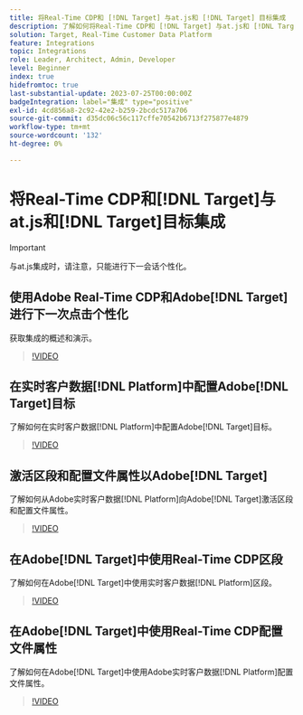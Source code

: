 ```yaml
---
title: 将Real-Time CDP和 [!DNL Target] 与at.js和 [!DNL Target] 目标集成
description: 了解如何将Real-Time CDP和 [!DNL Target] 与at.js和 [!DNL Target] 目标集成。
solution: Target, Real-Time Customer Data Platform
feature: Integrations
topic: Integrations
role: Leader, Architect, Admin, Developer
level: Beginner
index: true
hidefromtoc: true
last-substantial-update: 2023-07-25T00:00:00Z
badgeIntegration: label="集成" type="positive"
exl-id: 4cd856a8-2c92-42e2-b259-2bcdc517a706
source-git-commit: d35dc06c56c117cffe70542b6713f275877e4879
workflow-type: tm+mt
source-wordcount: '132'
ht-degree: 0%

---
```


# 将Real-Time CDP和[!DNL Target]与at.js和[!DNL Target]目标集成

>[!IMPORTANT]
>
>与at.js集成时，请注意，只能进行下一会话个性化。


## 使用Adobe Real-Time CDP和Adobe[!DNL Target]进行下一次点击个性化

获取集成的概述和演示。

>[!VIDEO](https://video.tv.adobe.com/v/340091?quality=12&learn=on)

## 在实时客户数据[!DNL Platform]中配置Adobe[!DNL Target]目标

了解如何在实时客户数据[!DNL Platform]中配置Adobe[!DNL Target]目标。

>[!VIDEO](https://video.tv.adobe.com/v/3418799/?learn=on)

## 激活区段和配置文件属性以Adobe[!DNL Target]

了解如何从Adobe实时客户数据[!DNL Platform]向Adobe[!DNL Target]激活区段和配置文件属性。

>[!VIDEO](https://video.tv.adobe.com/v/3419036/?learn=on)

## 在Adobe[!DNL Target]中使用Real-Time CDP区段

了解如何在Adobe[!DNL Target]中使用实时客户数据[!DNL Platform]区段。

>[!VIDEO](https://video.tv.adobe.com/v/3419149/?learn=on)

## 在Adobe[!DNL Target]中使用Real-Time CDP配置文件属性

了解如何在Adobe[!DNL Target]中使用Adobe实时客户数据[!DNL Platform]配置文件属性。

>[!VIDEO](https://video.tv.adobe.com/v/3419318/?learn=on)
